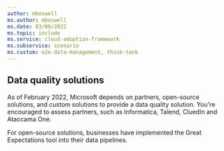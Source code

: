 ```yaml
---
author: mboswell
ms.author: mboswell
ms.date: 03/09/2022
ms.topic: include
ms.service: cloud-adoption-framework
ms.subservice: scenario
ms.custom: e2e-data-management, think-tank
---
```


## Data quality solutions

As of February 2022, Microsoft depends on partners, open-source solutions, and custom solutions to provide a data quality solution. You're encouraged to assess partners, such as Informatica, Talend, CluedIn and Ataccama One.

For open-source solutions, businesses have implemented the Great Expectations tool into their data pipelines.
